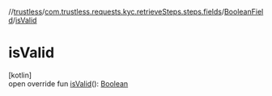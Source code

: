 //[trustless](../../../index.md)/[com.trustless.requests.kyc.retrieveSteps.steps.fields](../index.md)/[BooleanField](index.md)/[isValid](is-valid.md)

# isValid

[kotlin]\
open override fun [isValid](is-valid.md)(): [Boolean](https://kotlinlang.org/api/latest/jvm/stdlib/kotlin/-boolean/index.html)
